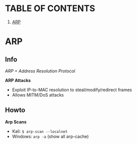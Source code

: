 # TABLE OF CONTENTS
1. [ARP](https://github.com/p-arrow/Red-Blue-Guide/blob/main/Pentest/Reconnaissance.md#arp)

# ARP
## Info
*ARP = Address Resolution Protocol*

**ARP Attacks**
- Exploit IP-to-MAC resolution to steal/modify/redirect frames
- Allows MITM/DoS attacks

## Howto
**Arp Scans**
- Kali: `$ arp-scan --localnet`
- Windows: `arp -a` (show all arp-cache)
